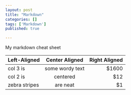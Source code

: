 ```yaml
---
layout: post
title: "Markdown"
categories: []
tags: ['Markdown']
published: true

---
```

My markdown cheat sheet

| **Left-Aligned**  | **Center Aligned**  | **Right Aligned** |
| :---------------- |:-------------------:| -----------------:|
| col 3 is          | some wordy text     | $1600             |
| col 2 is          | centered            |   $12             |
| zebra stripes     | are neat            |    $1             |
